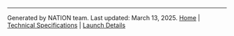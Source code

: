 ---
Generated by NATION team. Last updated: March 13, 2025.
[Home](Home) | [Technical Specifications](Technical-Specifications) | [Launch Details](Launch-Details)
